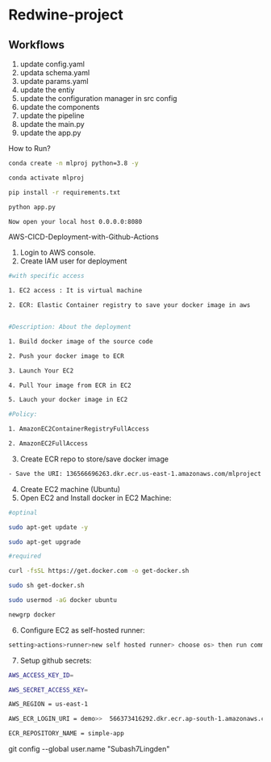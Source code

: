 # Redwine-project

## Workflows
1. update config.yaml
2. updata schema.yaml
3. update params.yaml
4. update the entiy
5. update the configuration manager in src config
6. update the components
7. update the pipeline
8. update the main.py
9. update the app.py 

How to Run?

```bash
conda create -n mlproj python=3.8 -y
```
```bash
conda activate mlproj
```
```bash
pip install -r requirements.txt
```
```bash
python app.py
```
```bash
Now open your local host 0.0.0.0:8080
```

AWS-CICD-Deployment-with-Github-Actions
1. Login to AWS console.
2. Create IAM user for deployment

```bash
#with specific access

1. EC2 access : It is virtual machine

2. ECR: Elastic Container registry to save your docker image in aws


#Description: About the deployment

1. Build docker image of the source code

2. Push your docker image to ECR

3. Launch Your EC2 

4. Pull Your image from ECR in EC2

5. Lauch your docker image in EC2

#Policy:

1. AmazonEC2ContainerRegistryFullAccess

2. AmazonEC2FullAccess
```

3. Create ECR repo to store/save docker image
```bash
- Save the URI: 136566696263.dkr.ecr.us-east-1.amazonaws.com/mlproject
```
4. Create EC2 machine (Ubuntu)
5. Open EC2 and Install docker in EC2 Machine:
```bash
#optinal

sudo apt-get update -y

sudo apt-get upgrade

#required

curl -fsSL https://get.docker.com -o get-docker.sh

sudo sh get-docker.sh

sudo usermod -aG docker ubuntu

newgrp docker
```
6. Configure EC2 as self-hosted runner:
```bash
setting>actions>runner>new self hosted runner> choose os> then run command one by one
```
7. Setup github secrets:
```bash
AWS_ACCESS_KEY_ID=

AWS_SECRET_ACCESS_KEY=

AWS_REGION = us-east-1

AWS_ECR_LOGIN_URI = demo>>  566373416292.dkr.ecr.ap-south-1.amazonaws.com

ECR_REPOSITORY_NAME = simple-app
```
git config --global user.name "Subash7Lingden"